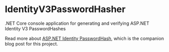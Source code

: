 # IdentityV3PasswordHasher

.NET Core console application for generating and verifying ASP.NET Identity V3 PasswordHashes

Read more about [ASP.NET Identity PasswordHash](http://www.blinkingcaret.com/2017/11/29/asp-net-identity-passwordhash/), which is the companion blog post for this project.
